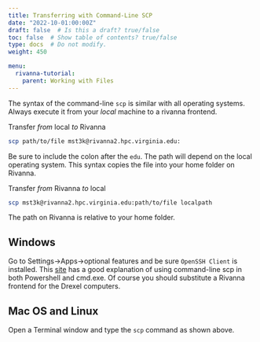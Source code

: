 ```yaml
---
title: Transferring with Command-Line SCP
date: "2022-10-01:00:00Z"
draft: false  # Is this a draft? true/false
toc: false  # Show table of contents? true/false
type: docs  # Do not modify.
weight: 450

menu:
  rivanna-tutorial:
    parent: Working with Files
---
```


The syntax of the command-line `scp` is similar with all operating systems. Always execute it from your _local_ machine to a rivanna frontend.

Transfer _from_ local _to_ Rivanna
```bash
scp path/to/file mst3k@rivanna2.hpc.virginia.edu:
```
Be sure to include the colon after the `edu`.  The path will depend on the local operating system.  This syntax copies the file into your home folder on Rivanna.

Transfer _from_ Rivanna _to_ local
```bash
scp mst3k@rivanna2.hpc.virginia.edu:path/to/file localpath
```
The path on Rivanna is relative to your home folder.

## Windows

Go to Settings->Apps->optional features and be sure `OpenSSH Client` is installed.  This [site]( https://support.cci.drexel.edu/cci-virtual-lab-resources/scp-or-ssh-or-sftp-gui-or-cli/scp-windows-10-powershell-cli-command-line-interface/) has a good explanation of using command-line scp in both Powershell and cmd.exe. Of course you should substitute a Rivanna frontend for the Drexel computers.

## Mac OS and Linux

Open a Terminal window and type the `scp` command as shown above.
